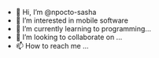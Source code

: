 - 👋 Hi, I’m @npocto-sasha
- 👀 I’m interested in mobile software
- 🌱 I’m currently learning to programming...
- 💞️ I’m looking to collaborate on ...
- 📫 How to reach me ...

<!---
npocto-sasha/npocto-sasha is a ✨ special ✨ repository because its `README.md` (this file) appears on your GitHub profile.
You can click the Preview link to take a look at your changes.
--->

